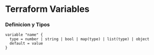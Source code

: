 # Terraform Variables

### Definicion y Tipos

```
variable "name" {
  type = number | string | bool | map(type) | list(type) | object
  default = value
}

``` 

